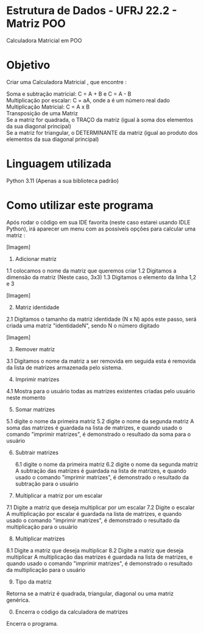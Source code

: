 # Estrutura de Dados - UFRJ 22.2 - Matriz POO
Calculadora Matricial em POO

# Objetivo

Criar uma Calculadora Matricial , que encontre :

Soma e subtração matricial: C = A + B e C = A - B <br/>
Multiplicação por escalar: C = aA, onde a é um número real dado <br/>
Multiplicação Matricial: C = A x B <br/>
Transposição de uma Matriz <br/>
Se a matriz for quadrada, o TRAÇO da matriz (igual à soma dos elementos da sua diagonal principal) <br/>
Se a matriz for triangular, o DETERMINANTE da matriz (igual ao produto dos elementos da sua diagonal principal) <br/>

# Linguagem utilizada

Python 3.11 (Apenas a sua biblioteca padrão)

# Como utilizar este programa

Após rodar o código em sua IDE favorita (neste caso estarei usando IDLE Python), irá aparecer um menu com as possíveis opções para calcular uma matriz :

[Imagem]

1. Adicionar matriz

  1.1 colocamos o nome da matriz que queremos criar
  1.2 Digitamos a dimensão da matriz (Neste caso, 3x3)
  1.3 Digitamos o elemento da linha 1,2 e 3

[Imagem]

2. Matriz identidade

  2.1 Digitamos o tamanho da matriz identidade (N x N)
após este passo, será criada uma matriz "identidadeN", sendo N o número digitado

[Imagem]
 
3. Remover matriz

  3.1 Digitamos o nome da matriz a ser removida
em seguida esta é removida da lista de matrizes armazenada pelo sistema.

4. Imprimir matrizes

  4.1 Mostra para o usuário todas as matrizes existentes criadas pelo usuário neste momento

5. Somar matrizes

  5.1 digite o nome da primeira matriz
  5.2 digite o nome da segunda matriz
A soma das matrizes é guardada na lista de matrizes, e quando usado o comando "imprimir matrizes", é demonstrado o resultado da soma para o usuário

6. Subtrair matrizes

    6.1 digite o nome da primeira matriz
    6.2 digite o nome da segunda matriz
A subtração das matrizes é guardada na lista de matrizes, e quando usado o comando "imprimir matrizes", é demonstrado o resultado da subtração para o usuário
 
7. Multiplicar a matriz por um escalar

  7.1 Digite a matriz que deseja multiplicar por um escalar
  7.2 Digite o escalar
A multiplicação por escalar é guardada na lista de matrizes, e quando usado o comando "imprimir matrizes", é demonstrado o resultado da multiplicação para o usuário

8. Multiplicar matrizes

  8.1 Digite a matriz que deseja multiplicar
  8.2 Digite a matriz que deseja multiplicar
A multiplicação das matrizes é guardada na lista de matrizes, e quando usado o comando "imprimir matrizes", é demonstrado o resultado da multiplicação para o usuário
  
9. Tipo da matriz

Retorna se a matriz é quadrada, triangular, diagonal ou uma matriz genérica.

0. Encerra o código da calculadora de matrizes

Encerra o programa.
